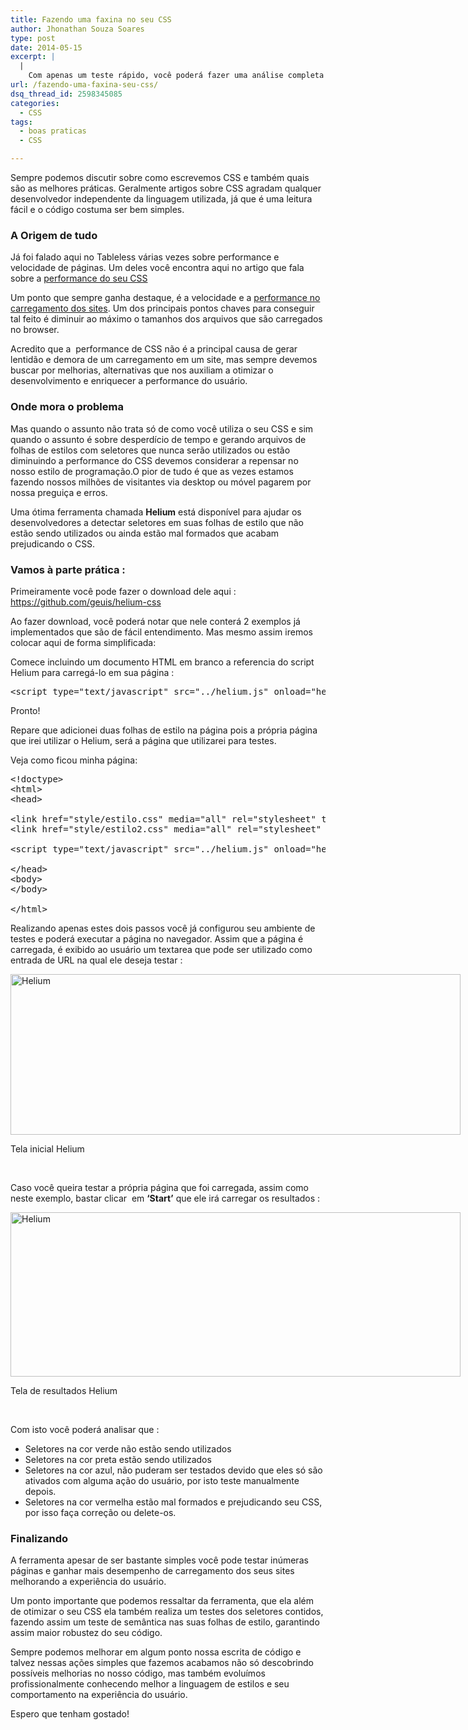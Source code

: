 ```yaml
---
title: Fazendo uma faxina no seu CSS
author: Jhonathan Souza Soares
type: post
date: 2014-05-15
excerpt: |
  |
    Com apenas um teste rápido, você poderá fazer uma análise completa das suas folhas de estilo e remover os seletores não utilizados.
url: /fazendo-uma-faxina-seu-css/
dsq_thread_id: 2598345085
categories:
  - CSS
tags:
  - boas praticas
  - CSS

---
```

Sempre podemos discutir sobre como escrevemos CSS e também quais são as melhores práticas. Geralmente artigos sobre CSS agradam qualquer desenvolvedor independente da linguagem utilizada, já que é uma leitura fácil e o código costuma ser bem simples.

### A Origem de tudo

Já foi falado aqui no Tableless várias vezes sobre performance e velocidade de páginas. Um deles você encontra aqui no artigo que fala sobre a <a title="Performance CSS" href="http://tableless.com.br/melhorando-performance-css/" target="_blank">performance do seu CSS</a>

Um ponto que sempre ganha destaque, é a velocidade e a <a title="http://tableless.com.br/acelere-o-carregamento-de-suas-paginas/" href="http://tableless.com.br/acelere-o-carregamento-de-suas-paginas/" target="_blank">performance no carregamento dos sites</a>. Um dos principais pontos chaves para conseguir tal feito é diminuir ao máximo o tamanhos dos arquivos que são carregados no browser.

Acredito que a  performance de CSS não é a principal causa de gerar lentidão e demora de um carregamento em um site, mas sempre devemos buscar por melhorias, alternativas que nos auxiliam a otimizar o desenvolvimento e enriquecer a performance do usuário.

### Onde mora o problema

Mas quando o assunto não trata só de como você utiliza o seu CSS e sim quando o assunto é sobre desperdício de tempo e gerando arquivos de folhas de estilos com seletores que nunca serão utilizados ou estão diminuindo a performance do CSS devemos considerar a repensar no nosso estilo de programação.O pior de tudo é que as vezes estamos fazendo nossos milhões de visitantes via desktop ou móvel pagarem por nossa preguiça e erros.

Uma ótima ferramenta chamada **Helium** está disponível para ajudar os desenvolvedores a detectar seletores em suas folhas de estilo que não estão sendo utilizados ou ainda estão mal formados que acabam prejudicando o CSS.

### Vamos à parte prática :

Primeiramente você pode fazer o download dele aqui : <a title="https://github.com/geuis/helium-css" href="https://github.com/geuis/helium-css" target="_blank">https://github.com/geuis/helium-css</a>
  
Ao fazer download, você poderá notar que nele conterá 2 exemplos já implementados que são de fácil entendimento. Mas mesmo assim iremos colocar aqui de forma simplificada:

Comece incluindo um documento HTML em branco a referencia do script Helium para carregá-lo em sua página :

<pre class="lang-javascript">&lt;script type="text/javascript" src="../helium.js" onload="helium.init()" async&gt;&lt;/script&gt;</pre>

Pronto!
  
Repare que adicionei duas folhas de estilo na página pois a própria página que irei utilizar o Helium, será a página que utilizarei para testes.

Veja como ficou minha página:

<pre class="lang-html">&lt;!doctype&gt;
&lt;html&gt;
&lt;head&gt;

&lt;link href="style/estilo.css" media="all" rel="stylesheet" type="text/css"&gt;
&lt;link href="style/estilo2.css" media="all" rel="stylesheet" type="text/css"&gt;

&lt;script type="text/javascript" src="../helium.js" onload="helium.init()" async&gt;&lt;/script&gt;

&lt;/head&gt;
&lt;body&gt;
&lt;/body&gt;

&lt;/html&gt;</pre>

Realizando apenas estes dois passos você já configurou seu ambiente de testes e poderá executar a página no navegador. Assim que a página é carregada, é exibido ao usuário um textarea que pode ser utilizado como entrada de URL na qual ele deseja testar :

<div id="attachment_42093" style="width: 730px" class="wp-caption alignnone">
  <a href="http://tableless.com.br/uploads/2014/04/helium-passo-1.jpg"><img class="size-full wp-image-42093" alt="Helium" src="http://tableless.com.br/uploads/2014/04/helium-passo-1.jpg" width="720" height="257" srcset="uploads/2014/04/helium-passo-1.jpg 720w, uploads/2014/04/helium-passo-1-400x142.jpg 400w" sizes="(max-width: 720px) 100vw, 720px" /></a>
  
  <p class="wp-caption-text">
    Tela inicial Helium
  </p>
</div>

&nbsp;

Caso você queira testar a própria página que foi carregada, assim como neste exemplo, bastar clicar  em **‘Start’** que ele irá carregar os resultados :

<div id="attachment_42094" style="width: 730px" class="wp-caption alignnone">
  <a href="http://tableless.com.br/uploads/2014/04/helium-passo-2.jpg"><img class="size-full wp-image-42094" alt="Helium" src="http://tableless.com.br/uploads/2014/04/helium-passo-2.jpg" width="720" height="263" srcset="uploads/2014/04/helium-passo-2.jpg 720w, uploads/2014/04/helium-passo-2-400x146.jpg 400w" sizes="(max-width: 720px) 100vw, 720px" /></a>
  
  <p class="wp-caption-text">
    Tela de resultados Helium
  </p>
</div>

&nbsp;

Com isto você poderá analisar que :

  * Seletores na cor verde não estão sendo utilizados
  * Seletores na cor preta estão sendo utilizados
  * Seletores na cor azul, não puderam ser testados devido que eles só são ativados com alguma ação do usuário, por isto teste manualmente depois.
  * Seletores na cor vermelha estão mal formados e prejudicando seu CSS, por isso faça correção ou delete-os.

### Finalizando

A ferramenta apesar de ser bastante simples você pode testar inúmeras páginas e ganhar mais desempenho de carregamento dos seus sites melhorando a experiência do usuário.

Um ponto importante que podemos ressaltar da ferramenta, que ela além de otimizar o seu CSS ela também realiza um testes dos seletores contidos, fazendo assim um teste de semântica nas suas folhas de estilo, garantindo assim maior robustez do seu código.

Sempre podemos melhorar em algum ponto nossa escrita de código e talvez nessas ações simples que fazemos acabamos não só descobrindo possíveis melhorias no nosso código, mas também evoluímos profissionalmente conhecendo melhor a linguagem de estilos e seu comportamento na experiência do usuário.

Espero que tenham gostado!